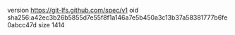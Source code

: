version https://git-lfs.github.com/spec/v1
oid sha256:a42ec3b26b5855d7e55f8f1a146a7e5b450a3c13b37a58381777b6fe0abcc47d
size 1414
